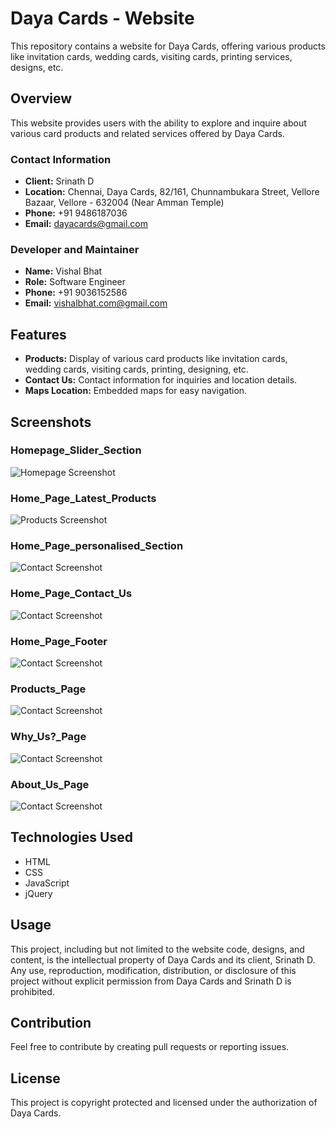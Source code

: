 # Daya Cards - Website

This repository contains a website for Daya Cards, offering various products like invitation cards, wedding cards, visiting cards, printing services, designs, etc.

## Overview

This website provides users with the ability to explore and inquire about various card products and related services offered by Daya Cards.

### Contact Information

- **Client:** Srinath D
- **Location:** Chennai, Daya Cards, 82/161, Chunnambukara Street, Vellore Bazaar, Vellore - 632004 (Near Amman Temple)
- **Phone:** +91 9486187036
- **Email:** dayacards@gmail.com

### Developer and Maintainer

- **Name:** Vishal Bhat
- **Role:** Software Engineer
- **Phone:** +91 9036152586
- **Email:** vishalbhat.com@gmail.com

## Features

- **Products:** Display of various card products like invitation cards, wedding cards, visiting cards, printing, designing, etc.
- **Contact Us:** Contact information for inquiries and location details.
- **Maps Location:** Embedded maps for easy navigation.

## Screenshots

### Homepage_Slider_Section
![Homepage Screenshot](images/ScreenShots/Screenshot_Home_page.png)

### Home_Page_Latest_Products
![Products Screenshot](images/ScreenShots/Screenshot_Home_Page_Latest_Products.png)

### Home_Page_personalised_Section
![Contact Screenshot](images/ScreenShots/Screenshot_Home_Page_personalised_Section.png)


### Home_Page_Contact_Us
![Contact Screenshot](images/ScreenShots/Screenshot_Home_Page_Contact_Us.png)

### Home_Page_Footer
![Contact Screenshot](images/ScreenShots/Screenshot_Home_Page_Footer.png)

### Products_Page
![Contact Screenshot](images/ScreenShots/Screenshot_product_Page.png)

### Why_Us?_Page
![Contact Screenshot](images/ScreenShots/Screenshot_WhyUs_Page.png)

### About_Us_Page
![Contact Screenshot](images/ScreenShots/Screenshot_AboutUs_Page.png.png)


## Technologies Used

- HTML
- CSS
- JavaScript
- jQuery

## Usage

This project, including but not limited to the website code, designs, and content, is the intellectual property of Daya Cards and its client, Srinath D. Any use, reproduction, modification, distribution, or disclosure of this project without explicit permission from Daya Cards and Srinath D is prohibited.

## Contribution

Feel free to contribute by creating pull requests or reporting issues.

## License

This project is copyright protected and licensed under the authorization of Daya Cards.